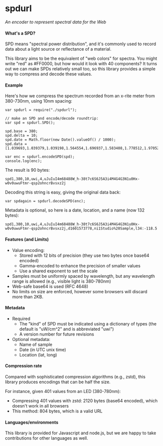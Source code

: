 # spdurl

*An encoder to represent spectral data for the Web*

#### What's a SPD?

SPD means "spectral power distribution", and it's commonly used to record data about a light source or reflectance of a material. 

This library aims to be the equivalent of "web colors" for spectra. You might write "red" as #FF0000, but how would it look with 40 components? It turns out we can make SPDs relatively small too, so this library provides a simple way to compress and decode these values.

#### Example

Here's how we compress the spectrum recorded from an x-rite meter from 380-730nm, using 10nm spacing:

```
var spdurl = require("./spdurl");

// make an SPD and encode/decode roundtrip:
var spd = spdurl.SPD();

spd.base = 380;
spd.delta = 10;
spd.date = Math.floor(new Date().valueOf() / 1000);
spd.data = [1.039693,1.039379,1.039198,1.564554,1.696937,1.583408,1.778512,1.970525,1.930359,1.800388,1.725509,1.659314,1.651000,1.587592,1.506774,1.541956,1.536947,1.536743,1.488346,1.409579,1.326508,1.219819,1.163692,1.117009,1.068008,1.037550,1.015638,0.944459,0.889883,0.855271,0.801936,0.759832,0.904105,1.111251,1.211360,1.453921];

var enc = spdurl.encodeSPD(spd);
console.log(enc);
```

The result is 90 bytes:

    spd1,380,10,uwi,4,uJuIuI4m68488W_h-38t7c6S6J5A3i4M4G4G3N1u0Hx-w0v0uwuFtmr-qsp2ohncrBvsxz2j

Decoding this string is easy, giving the original data back:

```
var spdagain = spdurl.decodeSPD(enc);
```

Metadata is optional, so here is a date, location, and a name (now 132 bytes):

	spd1,380,10,uwi,4,uJuIuI4m68488W_h-38t7c6S6J5A3i4M4G4G3N1u0Hx-w0v0uwuFtmr-qsp2ohncrBvsxz2j,d1601573778,ni1Studio%20Sample,l34:-118.5

#### Features (and Limits)

* Value encoding:
  * Stored with 12 bits of precision (they use two bytes once base64 encoded)
  * Gamma-encoded to enhance the precision of smaller values
  * Use a shared exponent to set the scale
* Samples must be uniformly spaced by wavelength, but any wavelength range is allowed (e.g., visible light is 380-780nm)
* Web-safe base64 is used (RFC 4648)
* No limits on size are enforced, however some browsers will discard more than 2KB.

#### Metadata

* Required
  * The "kind" of SPD must be indicated using a dictionary of types (the default is "uW/cm^2" and is abbreviated "uwi")
  * A version number for future revisions
* Optional metadata: 
  * Name of sample
  * Date (in UTC unix time)
  * Location (lat, long)

#### Compression rate

Compared with sophisticated compression algorithms (e.g., zstd), this library produces encodings that can be half the size.

For instance, given 401 values from an LED (380-780nm):

* Compressing 401 values with zstd: 2120 bytes (base64 encoded), which doesn't work in all browsers
* This method: 804 bytes, which is a valid URL

#### Languages/environments

This library is provided for Javascript and node.js, but we are happy to take contributions for other languages as well.
